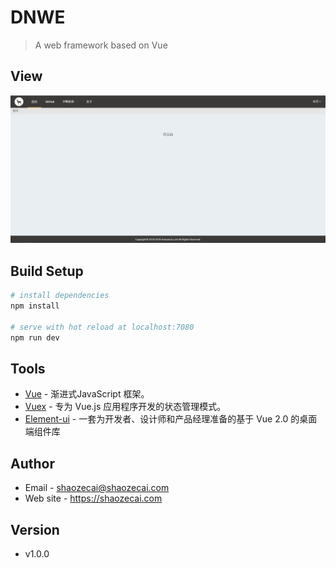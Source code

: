 # DNWE
> A web framework based on Vue

## View
 ![View](./static/public/images/view.png)

## Build Setup

``` bash
# install dependencies
npm install

# serve with hot reload at localhost:7080
npm run dev
```

## Tools
- [Vue](https://cn.vuejs.org/) - 渐进式JavaScript 框架。
- [Vuex](https://vuex.vuejs.org/zh/guide/) - 专为 Vue.js 应用程序开发的状态管理模式。
- [Element-ui](https://element.eleme.cn/2.0/#/zh-CN) - 一套为开发者、设计师和产品经理准备的基于 Vue 2.0 的桌面端组件库

## Author
- Email - shaozecai@shaozecai.com
- Web site - https://shaozecai.com

## Version
- v1.0.0